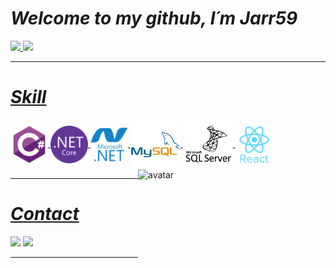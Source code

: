 # *Welcome to my github, I´m Jarr59*
<div>
  <a href="https://github.com/jarr59">
  <img height="180em" src="https://github-readme-stats.vercel.app/api?username=jarr59&show_icons=true&theme=midnight-purple&include_all_commits=true&count_private=true">
  <img height="180em" src="https://github-readme-stats.vercel.app/api/top-langs/?username=jarr59&layout=compact&langs_count=7&theme=midnight-purple">
</div><hr>
 
# *Skill*
<div style="display: inline_block; border-style:none"> 
  <img align="center" alt="C-sharp" height="60" width="60" src="https://raw.githubusercontent.com/devicons/devicon/master/icons/csharp/csharp-original.svg">
  <img align="center" alt="dotnetcore" height="60" width="60" src="https://raw.githubusercontent.com/devicons/devicon/master/icons//dotnetcore/dotnetcore-original.svg">
  <img align="center" alt="dotnet" height="60" width="60" src="https://github.com/devicons/devicon/blob/master/icons/dot-net/dot-net-plain-wordmark.svg">
  <img align="center" alt="mysql" height="80" width="80" src="https://raw.githubusercontent.com/devicons/devicon/master/icons/mysql/mysql-original-wordmark.svg">
  <img align="center" alt="sqlserver" height="80" width="80" src="https://raw.githubusercontent.com/devicons/devicon/master/icons/microsoftsqlserver/microsoftsqlserver-plain-wordmark.svg">
  <img align="center" alt="react" height="60" width="60" src="https://raw.githubusercontent.com/devicons/devicon/master/icons/react/react-original-wordmark.svg">
  
  <img align="right" alt="avatar" height="300" width="300" src="https://media.discordapp.net/attachments/844088691173228555/878288587668484156/avatar.PNG">
</div><hr>
 
# *Contact* 
 <div>
  <a href="mailto:rrjosearr@gmail.com"><img src="https://img.shields.io/badge/-Gmail-%23333?style=for-the-badge&logo=gmail&logoColor=white"></a>
  <a href="https://www.linkedin.com/in/jos%C3%A9-alfredo-ru%C3%ADz-reyes-a907411b9/" target="_blank"><img src="https://img.shields.io/badge/-LinkedIn-%230077B5?  style=for-the-badge&logo=linkedin&logoColor=white"></a> 
</div><hr>

